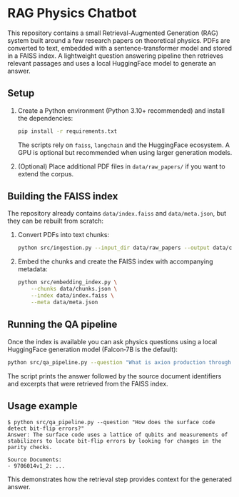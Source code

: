 # RAG Physics Chatbot

This repository contains a small Retrieval-Augmented Generation (RAG) system built around a few research papers on theoretical physics.  PDFs are converted to text, embedded with a sentence-transformer model and stored in a FAISS index.  A lightweight question answering pipeline then retrieves relevant passages and uses a local HuggingFace model to generate an answer.

## Setup

1. Create a Python environment (Python 3.10+ recommended) and install the dependencies:
   ```bash
   pip install -r requirements.txt
   ```
   The scripts rely on `faiss`, `langchain` and the HuggingFace ecosystem.  A GPU is optional but recommended when using larger generation models.

2. (Optional) Place additional PDF files in `data/raw_papers/` if you want to extend the corpus.

## Building the FAISS index

The repository already contains `data/index.faiss` and `data/meta.json`, but they can be rebuilt from scratch:

1. Convert PDFs into text chunks:
   ```bash
   python src/ingestion.py --input_dir data/raw_papers --output data/chunks.json
   ```

2. Embed the chunks and create the FAISS index with accompanying metadata:
   ```bash
   python src/embedding_index.py \
       --chunks data/chunks.json \
       --index data/index.faiss \
       --meta data/meta.json
   ```

## Running the QA pipeline

Once the index is available you can ask physics questions using a local HuggingFace generation model (Falcon‑7B is the default):

```bash
python src/qa_pipeline.py --question "What is axion production through cosmic strings?"
```

The script prints the answer followed by the source document identifiers and excerpts that were retrieved from the FAISS index.

## Usage example

```
$ python src/qa_pipeline.py --question "How does the surface code detect bit-flip errors?"
Answer: The surface code uses a lattice of qubits and measurements of stabilizers to locate bit-flip errors by looking for changes in the parity checks.

Source Documents:
- 9706014v1_2: ...
```

This demonstrates how the retrieval step provides context for the generated answer.
